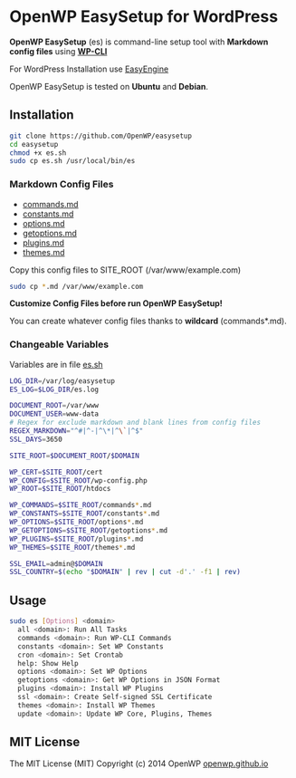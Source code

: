 # OpenWP EasySetup for WordPress

__OpenWP EasySetup__ (es) is command-line setup tool with __Markdown config files__ using __[WP-CLI](http://wp-cli.org)__

For WordPress Installation use [EasyEngine](https://github.com/rtCamp/easyengine)

OpenWP EasySetup is tested on __Ubuntu__ and __Debian__.

## Installation

```sh
git clone https://github.com/OpenWP/easysetup
cd easysetup
chmod +x es.sh
sudo cp es.sh /usr/local/bin/es
```

### Markdown Config Files

- [commands.md](https://github.com/OpenWP/easysetup/blob/master/commands.md)
- [constants.md](https://github.com/OpenWP/easysetup/blob/master/constants.md)
- [options.md](https://github.com/OpenWP/easysetup/blob/master/options.md)
- [getoptions.md](https://github.com/OpenWP/easysetup/blob/master/getoptions.md)
- [plugins.md](https://github.com/OpenWP/easysetup/blob/master/plugins.md)
- [themes.md](https://github.com/OpenWP/easysetup/blob/master/themes.md)

Copy this config files to SITE_ROOT (/var/www/example.com)

```sh
sudo cp *.md /var/www/example.com
```

__Customize Config Files before run OpenWP EasySetup!__

You can create whatever config files thanks to __wildcard__ (commands*.md).

### Changeable Variables

Variables are in file [es.sh](https://github.com/OpenWP/easysetup/blob/master/es.sh)

```sh
LOG_DIR=/var/log/easysetup
ES_LOG=$LOG_DIR/es.log

DOCUMENT_ROOT=/var/www
DOCUMENT_USER=www-data
# Regex for exclude markdown and blank lines from config files
REGEX_MARKDOWN="^#|^-|^\*|^\`|^$"
SSL_DAYS=3650

SITE_ROOT=$DOCUMENT_ROOT/$DOMAIN

WP_CERT=$SITE_ROOT/cert
WP_CONFIG=$SITE_ROOT/wp-config.php
WP_ROOT=$SITE_ROOT/htdocs

WP_COMMANDS=$SITE_ROOT/commands*.md
WP_CONSTANTS=$SITE_ROOT/constants*.md
WP_OPTIONS=$SITE_ROOT/options*.md
WP_GETOPTIONS=$SITE_ROOT/getoptions*.md
WP_PLUGINS=$SITE_ROOT/plugins*.md
WP_THEMES=$SITE_ROOT/themes*.md

SSL_EMAIL=admin@$DOMAIN
SSL_COUNTRY=$(echo "$DOMAIN" | rev | cut -d'.' -f1 | rev)
```

## Usage

```sh
sudo es [Options] <domain>
  all <domain>: Run All Tasks
  commands <domain>: Run WP-CLI Commands
  constants <domain>: Set WP Constants
  cron <domain>: Set Crontab
  help: Show Help
  options <domain>: Set WP Options
  getoptions <domain>: Get WP Options in JSON Format
  plugins <domain>: Install WP Plugins
  ssl <domain>: Create Self-signed SSL Certificate
  themes <domain>: Install WP Themes
  update <domain>: Update WP Core, Plugins, Themes
```

## MIT License

The MIT License (MIT) Copyright (c) 2014 OpenWP [openwp.github.io](http://openwp.github.io)

